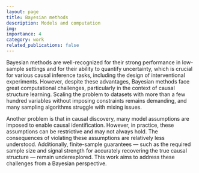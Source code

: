 ```yaml
---
layout: page
title: Bayesian methods
description: Models and computation
img:
importance: 4
category: work
related_publications: false
---
```


Bayesian methods are well-recognized for their strong performance in low-sample settings and for their ability to quantify uncertainty, which is crucial for various causal inference tasks, including the design of interventional experiments. However, despite these advantages, Bayesian methods face great computational challenges, particularly in the context of causal structure learning. Scaling the problem to datasets with more than a few hundred variables without imposing constraints remains demanding, and many sampling algorithms struggle with mixing issues.

Another problem is that in causal discovery, many model assumptions are imposed to enable causal identification. However, in practice, these assumptions can be restrictive and may not always hold. The consequences of violating these assumptions are relatively less understood. Additionally, finite-sample guarantees — such as the required sample size and signal strength for accurately recovering the true causal structure — remain underexplored. This work aims to address these challenges from a Bayesian perspective.
